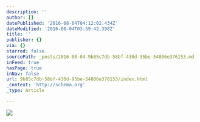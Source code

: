 ```yaml
---
description: ''
author: []
datePublished: '2016-08-04T04:12:02.434Z'
dateModified: '2016-08-04T03:59:42.398Z'
title: ''
publisher: {}
via: {}
starred: false
sourcePath: _posts/2016-08-04-9b85c7db-58bf-430d-95be-54806e376153.md
inFeed: true
hasPage: true
inNav: false
url: 9b85c7db-58bf-430d-95be-54806e376153/index.html
_context: 'http://schema.org'
_type: Article

---
```

![](https://the-grid-user-content.s3-us-west-2.amazonaws.com/20c71e8b-6215-47ea-876b-0e0479edd10e.jpg)